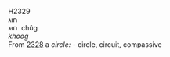 <body>
  <p>H2329<br>  חוּג  <br> חוּג  ‎  chûg  <br><i>khoog </i><br>From <a href="h2328.htm">2328</a>  a <i>circle: - </i>circle, circuit, compassive<br></p>
 </body>